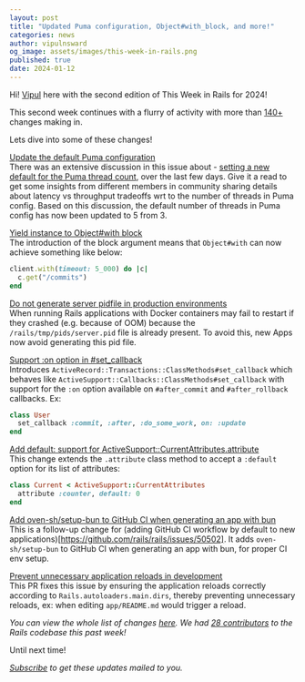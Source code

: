 ```yaml
---
layout: post
title: "Updated Puma configuration, Object#with_block, and more!"
categories: news
author: vipulnsward
og_image: assets/images/this-week-in-rails.png
published: true
date: 2024-01-12
---
```



Hi! [Vipul](https://www.saeloun.com/team/vipul) here with the second edition of This Week in Rails for 2024!

This second week continues with a flurry of activity with more than [140+](https://github.com/rails/rails/compare/@%7B2024-01-06%7D...main@%7B2024-01-12%7D) changes making in.

Lets dive into some of these changes!

[Update the default Puma configuration](https://github.com/rails/rails/pull/50669)  
There was an extensive discussion in this issue about - [setting a new default for the Puma thread count](https://github.com/rails/rails/issues/50450), over the last few days. 
Give it a read to get some insights from different members in community sharing details about latency vs throughput tradeoffs wrt to the number of threads in Puma config.
Based on this discussion, the default number of threads in Puma config has now been updated to 5 from 3.

[Yield instance to Object#with block](https://github.com/rails/rails/pull/50470)  
The introduction of the block argument means that `Object#with` can now achieve something like below:

```ruby
client.with(timeout: 5_000) do |c|
  c.get("/commits")
end
```

[Do not generate server pidfile in production environments](https://github.com/rails/rails/pull/50644)  
When running Rails applications with Docker containers may fail to restart if they crashed (e.g. because of OOM) because the `/rails/tmp/pids/server.pid` file is already present. To avoid this, new Apps now avoid generating this pid file.

[Support :on option in #set_callback ](https://github.com/rails/rails/pull/50261)  
Introduces `ActiveRecord::Transactions::ClassMethods#set_callback` which behaves like `ActiveSupport::Callbacks::ClassMethods#set_callback` with support for the `:on` option available on `#after_commit` and `#after_rollback` callbacks. Ex: 

```ruby
class User
  set_callback :commit, :after, :do_some_work, on: :update
end
```

[Add default: support for ActiveSupport::CurrentAttributes.attribute](https://github.com/rails/rails/pull/50677)  
This change extends the `.attribute` class method to accept a `:default` option for its list of attributes:

```ruby
class Current < ActiveSupport::CurrentAttributes
  attribute :counter, default: 0
end 
``` 

[Add oven-sh/setup-bun to GitHub CI when generating an app with bun](https://github.com/rails/rails/pull/50636)  
This is a follow-up change for (adding GitHub CI workflow by default to new applications)[https://github.com/rails/rails/issues/50502].
It adds `oven-sh/setup-bun` to GitHub CI when generating an app with bun, for proper CI env setup.

[Prevent unnecessary application reloads in development](https://github.com/rails/rails/pull/50708)  
This PR fixes this issue by ensuring the application reloads correctly according to `Rails.autoloaders.main.dirs`, thereby preventing unnecessary reloads, ex: when editing `app/README.md` would trigger a reload.

_You can view the whole list of changes [here](https://github.com/rails/rails/compare/@%7B2024-01-06%7D...main@%7B2024-01-12%7D)._
_We had [28 contributors](https://contributors.rubyonrails.org/contributors/in-time-window/20240106-20240112) to the Rails codebase this past week!_

Until next time!

_[Subscribe](https://world.hey.com/this.week.in.rails) to get these updates mailed to you._
